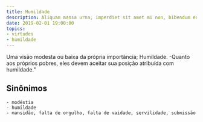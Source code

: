 ```yaml
---
title: Humildade
description: Aliquam massa urna, imperdiet sit amet mi non, bibendum euismod est.
date: 2019-02-01 19:00:00
topics: 
- virtudes
- humildade
---
```


Uma visão modesta ou baixa da própria importância; Humildade.
	-Quanto aos próprios pobres, eles devem aceitar sua posição atribuída com humildade."

## Sinônimos
	- modéstia
	- humildade
	- mansidão, falta de orgulho, falta de vaidade, servilidade, submissão


